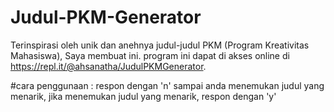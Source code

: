 # Judul-PKM-Generator
Terinspirasi oleh unik dan anehnya judul-judul PKM (Program Kreativitas Mahasiswa), Saya membuat ini.
program ini dapat di akses online di https://repl.it/@ahsanatha/JudulPKMGenerator.

#cara penggunaan :
respon dengan 'n' sampai anda menemukan judul yang menarik, jika menemukan judul yang menarik, respon dengan 'y'
